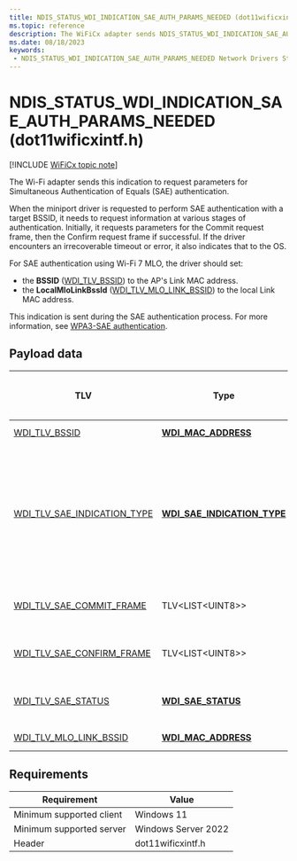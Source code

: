 ```yaml
---
title: NDIS_STATUS_WDI_INDICATION_SAE_AUTH_PARAMS_NEEDED (dot11wificxintf.h)
ms.topic: reference
description: The WiFiCx adapter sends NDIS_STATUS_WDI_INDICATION_SAE_AUTH_PARAMS_NEEDED to request parameters for SAE authentication.
ms.date: 08/18/2023
keywords:
 - NDIS_STATUS_WDI_INDICATION_SAE_AUTH_PARAMS_NEEDED Network Drivers Starting with Windows Vista
---
```


# NDIS_STATUS_WDI_INDICATION_SAE_AUTH_PARAMS_NEEDED (dot11wificxintf.h)

[!INCLUDE [WiFiCx topic note](../includes/wificx-version-warning.md)]

The Wi-Fi adapter sends this indication to request parameters for Simultaneous Authentication of Equals (SAE) authentication.

When the miniport driver is requested to perform SAE authentication with a target BSSID, it needs to request information at various stages of authentication. Initially, it requests parameters for the Commit request frame, then the Confirm request frame if successful. If the driver encounters an irrecoverable timeout or error, it also indicates that to the OS.

For SAE authentication using Wi-Fi 7 MLO, the driver should set:
  - the **BSSID** ([WDI_TLV_BSSID](wdi-tlv-bssid.md)) to the AP's Link MAC address. 
  - the **LocalMloLinkBssId** ([WDI_TLV_MLO_LINK_BSSID](wdi-tlv-mlo-link-bssid.md)) to the local Link MAC address.

This indication is sent during the SAE authentication process. For more information, see [WPA3-SAE authentication](wificx-wpa3-sae-authentication.md).

## Payload data

| TLV | Type | Multiple TLV instances allowed | Optional | Description |
| --- | --- | --- | --- | --- |
| [WDI_TLV_BSSID](wdi-tlv-bssid.md) | [**WDI_MAC_ADDRESS**](/windows-hardware/drivers/ddi/dot11wificxintf/ns-dot11wificxintf-wdi_mac_address) |   |   | The BSSID of the AP. |
| [WDI_TLV_SAE_INDICATION_TYPE](wdi-tlv-sae-indication-type.md) | [**WDI_SAE_INDICATION_TYPE**](/windows-hardware/drivers/ddi/dot11wificxtypes/ne-dot11wificxtypes-wdi_sae_indication_type) |   |   | The type of information needed to continue SAE authentication with the BSSID, or notification that authentication cannot continue. |
| [WDI_TLV_SAE_COMMIT_FRAME](wdi-tlv-sae-commit-frame.md) | TLV\<LIST\<UINT8>> |   | X | The SAE Commit Response frame. |
| [WDI_TLV_SAE_CONFIRM_FRAME](wdi-tlv-sae-confirm-frame.md) | TLV\<LIST\<UINT8>> |   | X | The SAE Confirm Response frame. |
| [WDI_TLV_SAE_STATUS](wdi-tlv-sae-status.md) | [**WDI_SAE_STATUS**](/windows-hardware/drivers/ddi/dot11wificxtypes/ne-dot11wificxtypes-wdi_sae_status) |   | X | The SAE authentication failure error status. |
| [WDI_TLV_MLO_LINK_BSSID](wdi-tlv-mlo-link-bssid.md) | [**WDI_MAC_ADDRESS**](/windows-hardware/drivers/ddi/dot11wificxintf/ns-dot11wificxintf-wdi_mac_address) |   | X | The local Link MAC address. |

## Requirements

|Requirement|Value|
|--- |--- |
|Minimum supported client|Windows 11|
|Minimum supported server|Windows Server 2022|
|Header|dot11wificxintf.h|
